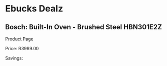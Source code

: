 
# Ebucks Dealz
## Bosch: Built-In Oven - Brushed Steel HBN301E2Z
[Product Page](https://www.ebucks.com/web/shop/productSelected.do?prodId=522992708&catId=704989856)

Price: R3999.00

Savings: 


	
